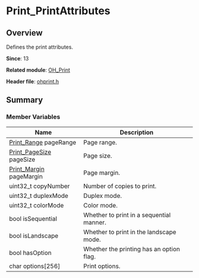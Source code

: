 # Print_PrintAttributes

## Overview

Defines the print attributes.

**Since**: 13

**Related module**: [OH_Print](capi-oh-print.md)

**Header file**: [ohprint.h](capi-ohprint-h.md)

## Summary

### Member Variables

| Name| Description|
| -- | -- |
| [Print_Range](capi-oh-print-print-range.md) pageRange | Page range.|
| [Print_PageSize](capi-oh-print-print-pagesize.md) pageSize | Page size.|
| [Print_Margin](capi-oh-print-print-margin.md) pageMargin | Page margin.|
| uint32_t copyNumber | Number of copies to print.|
| uint32_t duplexMode | Duplex mode.|
| uint32_t colorMode | Color mode.|
| bool isSequential | Whether to print in a sequential manner.|
| bool isLandscape | Whether to print in the landscape mode.|
| bool hasOption | Whether the printing has an option flag.|
| char options[256] | Print options.|
